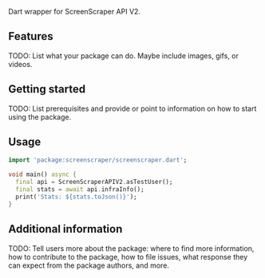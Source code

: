 Dart wrapper for ScreenScraper API V2.

## Features

TODO: List what your package can do. Maybe include images, gifs, or videos.

## Getting started

TODO: List prerequisites and provide or point to information on how to
start using the package.

## Usage

```dart
import 'package:screenscraper/screenscraper.dart';

void main() async {
  final api = ScreenScraperAPIV2.asTestUser();
  final stats = await api.infraInfo();
  print('Stats: ${stats.toJson()}');
}
```

## Additional information

TODO: Tell users more about the package: where to find more information, how to 
contribute to the package, how to file issues, what response they can expect 
from the package authors, and more.
